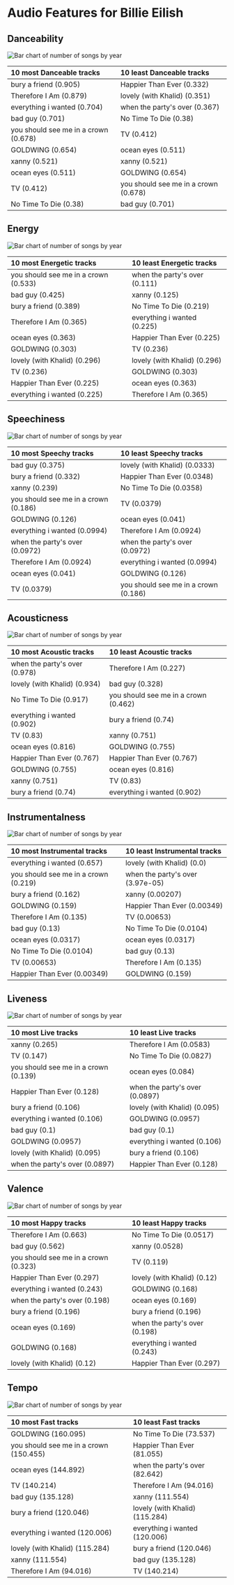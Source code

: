 # Audio Features for Billie Eilish

## Danceability

![Bar chart of number of songs by year](../../images/artists/billie_eilish/audio_features/audio_danceability/distribution.png)

| 10 most Danceable tracks | 10 least Danceable tracks |
|:---|:---|
| bury a friend (0.905) | Happier Than Ever (0.332) |
| Therefore I Am (0.879) | lovely (with Khalid) (0.351) |
| everything i wanted (0.704) | when the party's over (0.367) |
| bad guy (0.701) | No Time To Die (0.38) |
| you should see me in a crown (0.678) | TV (0.412) |
| GOLDWING (0.654) | ocean eyes (0.511) |
| xanny (0.521) | xanny (0.521) |
| ocean eyes (0.511) | GOLDWING (0.654) |
| TV (0.412) | you should see me in a crown (0.678) |
| No Time To Die (0.38) | bad guy (0.701) |

## Energy

![Bar chart of number of songs by year](../../images/artists/billie_eilish/audio_features/audio_energy/distribution.png)

| 10 most Energetic tracks | 10 least Energetic tracks |
|:---|:---|
| you should see me in a crown (0.533) | when the party's over (0.111) |
| bad guy (0.425) | xanny (0.125) |
| bury a friend (0.389) | No Time To Die (0.219) |
| Therefore I Am (0.365) | everything i wanted (0.225) |
| ocean eyes (0.363) | Happier Than Ever (0.225) |
| GOLDWING (0.303) | TV (0.236) |
| lovely (with Khalid) (0.296) | lovely (with Khalid) (0.296) |
| TV (0.236) | GOLDWING (0.303) |
| Happier Than Ever (0.225) | ocean eyes (0.363) |
| everything i wanted (0.225) | Therefore I Am (0.365) |

## Speechiness

![Bar chart of number of songs by year](../../images/artists/billie_eilish/audio_features/audio_speechiness/distribution.png)

| 10 most Speechy tracks | 10 least Speechy tracks |
|:---|:---|
| bad guy (0.375) | lovely (with Khalid) (0.0333) |
| bury a friend (0.332) | Happier Than Ever (0.0348) |
| xanny (0.239) | No Time To Die (0.0358) |
| you should see me in a crown (0.186) | TV (0.0379) |
| GOLDWING (0.126) | ocean eyes (0.041) |
| everything i wanted (0.0994) | Therefore I Am (0.0924) |
| when the party's over (0.0972) | when the party's over (0.0972) |
| Therefore I Am (0.0924) | everything i wanted (0.0994) |
| ocean eyes (0.041) | GOLDWING (0.126) |
| TV (0.0379) | you should see me in a crown (0.186) |

## Acousticness

![Bar chart of number of songs by year](../../images/artists/billie_eilish/audio_features/audio_acousticness/distribution.png)

| 10 most Acoustic tracks | 10 least Acoustic tracks |
|:---|:---|
| when the party's over (0.978) | Therefore I Am (0.227) |
| lovely (with Khalid) (0.934) | bad guy (0.328) |
| No Time To Die (0.917) | you should see me in a crown (0.462) |
| everything i wanted (0.902) | bury a friend (0.74) |
| TV (0.83) | xanny (0.751) |
| ocean eyes (0.816) | GOLDWING (0.755) |
| Happier Than Ever (0.767) | Happier Than Ever (0.767) |
| GOLDWING (0.755) | ocean eyes (0.816) |
| xanny (0.751) | TV (0.83) |
| bury a friend (0.74) | everything i wanted (0.902) |

## Instrumentalness

![Bar chart of number of songs by year](../../images/artists/billie_eilish/audio_features/audio_instrumentalness/distribution.png)

| 10 most Instrumental tracks | 10 least Instrumental tracks |
|:---|:---|
| everything i wanted (0.657) | lovely (with Khalid) (0.0) |
| you should see me in a crown (0.219) | when the party's over (3.97e-05) |
| bury a friend (0.162) | xanny (0.00207) |
| GOLDWING (0.159) | Happier Than Ever (0.00349) |
| Therefore I Am (0.135) | TV (0.00653) |
| bad guy (0.13) | No Time To Die (0.0104) |
| ocean eyes (0.0317) | ocean eyes (0.0317) |
| No Time To Die (0.0104) | bad guy (0.13) |
| TV (0.00653) | Therefore I Am (0.135) |
| Happier Than Ever (0.00349) | GOLDWING (0.159) |

## Liveness

![Bar chart of number of songs by year](../../images/artists/billie_eilish/audio_features/audio_liveness/distribution.png)

| 10 most Live tracks | 10 least Live tracks |
|:---|:---|
| xanny (0.265) | Therefore I Am (0.0583) |
| TV (0.147) | No Time To Die (0.0827) |
| you should see me in a crown (0.139) | ocean eyes (0.084) |
| Happier Than Ever (0.128) | when the party's over (0.0897) |
| bury a friend (0.106) | lovely (with Khalid) (0.095) |
| everything i wanted (0.106) | GOLDWING (0.0957) |
| bad guy (0.1) | bad guy (0.1) |
| GOLDWING (0.0957) | everything i wanted (0.106) |
| lovely (with Khalid) (0.095) | bury a friend (0.106) |
| when the party's over (0.0897) | Happier Than Ever (0.128) |

## Valence

![Bar chart of number of songs by year](../../images/artists/billie_eilish/audio_features/audio_valence/distribution.png)

| 10 most Happy tracks | 10 least Happy tracks |
|:---|:---|
| Therefore I Am (0.663) | No Time To Die (0.0517) |
| bad guy (0.562) | xanny (0.0528) |
| you should see me in a crown (0.323) | TV (0.119) |
| Happier Than Ever (0.297) | lovely (with Khalid) (0.12) |
| everything i wanted (0.243) | GOLDWING (0.168) |
| when the party's over (0.198) | ocean eyes (0.169) |
| bury a friend (0.196) | bury a friend (0.196) |
| ocean eyes (0.169) | when the party's over (0.198) |
| GOLDWING (0.168) | everything i wanted (0.243) |
| lovely (with Khalid) (0.12) | Happier Than Ever (0.297) |

## Tempo

![Bar chart of number of songs by year](../../images/artists/billie_eilish/audio_features/audio_tempo/distribution.png)

| 10 most Fast tracks | 10 least Fast tracks |
|:---|:---|
| GOLDWING (160.095) | No Time To Die (73.537) |
| you should see me in a crown (150.455) | Happier Than Ever (81.055) |
| ocean eyes (144.892) | when the party's over (82.642) |
| TV (140.214) | Therefore I Am (94.016) |
| bad guy (135.128) | xanny (111.554) |
| bury a friend (120.046) | lovely (with Khalid) (115.284) |
| everything i wanted (120.006) | everything i wanted (120.006) |
| lovely (with Khalid) (115.284) | bury a friend (120.046) |
| xanny (111.554) | bad guy (135.128) |
| Therefore I Am (94.016) | TV (140.214) |
